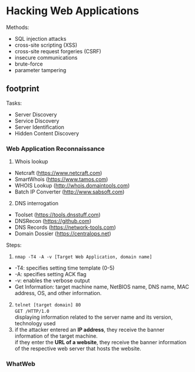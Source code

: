 # Hacking Web Applications

Methods:
- SQL injection attacks
- cross-site scripting (XSS)
- cross-site request forgeries (CSRF)
- insecure communications
- brute-force
- parameter tampering

## footprint
Tasks:
- Server Discovery
- Service Discovery
- Server Identification
- Hidden Content Discovery

### Web Application Reconnaissance
1. Whois lookup
  - Netcraft (https://www.netcraft.com)
  - SmartWhois (https://www.tamos.com)
  - WHOIS Lookup (http://whois.domaintools.com)
  - Batch IP Converter (http://www.sabsoft.com) 
2. DNS interrogation
  - Toolset (https://tools.dnsstuff.com)
  - DNSRecon (https://github.com)
  - DNS Records (https://network-tools.com)
  - Domain Dossier (https://centralops.net)

Steps:
1. ``` nmap -T4 -A -v [Target Web Application, domain name] ```
  - -T4: specifies setting time template (0-5)
  - -A: specifies setting ACK flag
  - -v: enables the verbose output
  - Get Information: target machine name, NetBIOS name, DNS name, MAC address, OS, and other information.
2. ``` telnet [target domain] 80 ```\
   ``` GET /HTTP/1.0 ```\
    displaying information related to the server name and its version, technology used
3. if the attacker entered an **IP address**, they receive the banner information of the target machine.\
   if they enter the **URL of a website**, they receive the banner information of the respective web server that hosts the website.

### WhatWeb
